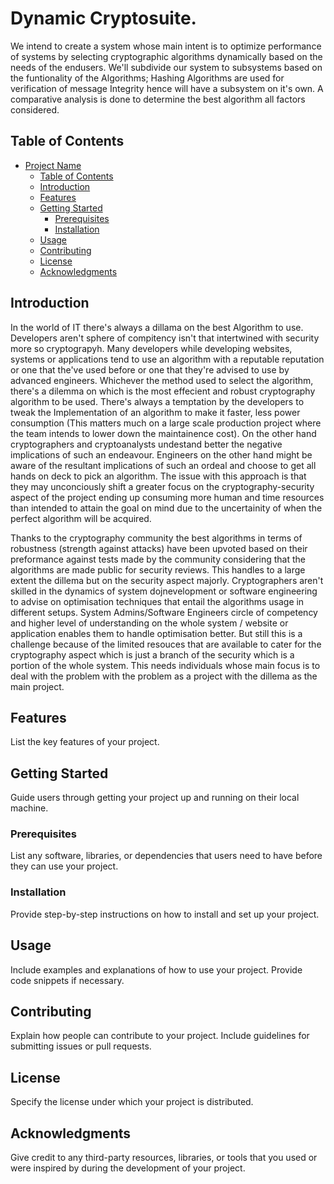 # Dynamic Cryptosuite.

We intend to create a system whose main intent is to optimize performance of systems by selecting cryptographic algorithms dynamically based on the needs of the endusers. We'll subdivide
our system to subsystems based on the funtionality of the Algorithms; Hashing Algorithms are used for verification of message Integrity hence will have a subsystem on it's own. A comparative 
analysis is done to determine the best algorithm all factors considered.

## Table of Contents

- [Project Name](#project-name)
  - [Table of Contents](#table-of-contents)
  - [Introduction](#introduction)
  - [Features](#features)
  - [Getting Started](#getting-started)
    - [Prerequisites](#prerequisites)
    - [Installation](#installation)
  - [Usage](#usage)
  - [Contributing](#contributing)
  - [License](#license)
  - [Acknowledgments](#acknowledgments)

## Introduction

In the world of IT there's always a dillama on the best Algorithm to use. Developers aren't sphere of compitency isn't that intertwined with security more so cryptograpyh. Many developers while 
developing websites, systems or applications tend to use an  algorithm with a reputable reputation or one that the've used before or one that they're advised to use by advanced engineers.
Whichever the method used to select the algorithm, there's a dilemma on which is the most effecient and robust cryptography algorithm to be used. There's always a temptation by the developers 
to tweak the Implementation of an algorithm to make it faster, less power consumption (This matters much on a large scale production project where the team intends to lower down the maintainence 
cost). On the other hand cryptographers and cryptoanalysts undestand better the negative implications of such an endeavour. Engineers on the other hand might be aware of the resultant implications
of such an ordeal and choose to get all hands on deck to pick an algorithm. The issue with this approach is that they may unconciously shift a greater focus on the cryptography-security aspect of
the project ending up consuming more human and time resources than intended to attain the goal on mind due to the uncertainity of when the perfect algorithm will be acquired.

Thanks to the cryptography community the best algorithms in terms of robustness (strength against attacks) have been upvoted based on their preformance against tests made by the community
considering that the algorithms are made public for security reviews. This handles to a large extent the dillema but on the security aspect majorly. Cryptographers aren't skilled  in the
dynamics of system dojnevelopment or software engineering to advise on optimisation techniques that entail the algorithms usage in different setups. System Admins/Software Engineers circle of
competency and higher level of understanding on the whole system / website or application enables them to handle optimisation better. But still this is a challenge because of the limited resouces
that are available to cater for the cryptography aspect which is just a branch of the security which is a portion of the whole system. This needs individuals whose main focus is to deal with
the problem with the problem as a project with the dillema as the main project.

## Features

List the key features of your project.

## Getting Started

Guide users through getting your project up and running on their local machine.

### Prerequisites

List any software, libraries, or dependencies that users need to have before they can use your project.

### Installation

Provide step-by-step instructions on how to install and set up your project.

## Usage

Include examples and explanations of how to use your project. Provide code snippets if necessary.

## Contributing

Explain how people can contribute to your project. Include guidelines for submitting issues or pull requests.

## License

Specify the license under which your project is distributed.

## Acknowledgments

Give credit to any third-party resources, libraries, or tools that you used or were inspired by during the development of your project.

